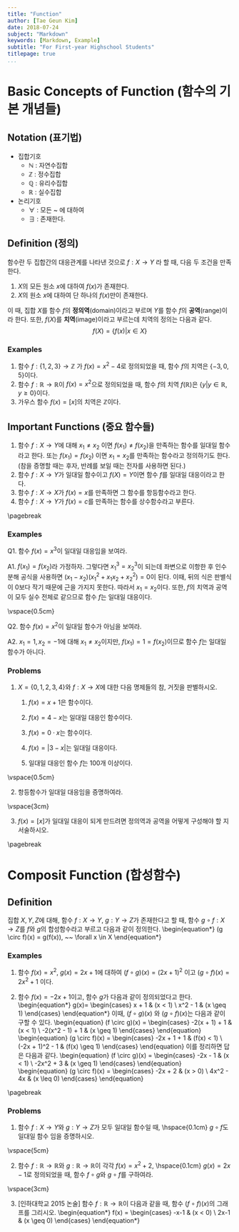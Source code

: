 ```yaml
---
title: "Function"
author: [Tae Geun Kim]
date: 2018-07-24
subject: "Markdown"
keywords: [Markdown, Example]
subtitle: "For First-year Highschool Students"
titlepage: true
...
```


# Basic Concepts of Function (함수의 기본 개념들)

## Notation (표기법)

* 집합기호
    * $\mathbb{N}$ : 자연수집합
    * $\mathbb{Z}$ : 정수집합
    * $\mathbb{Q}$ : 유리수집합
    * $\mathbb{R}$ : 실수집합
* 논리기호
    * $\forall$ : 모든 ~ 에 대하여
    * $\exists$ : 존재한다.

## Definition (정의)

함수란 두 집합간의 대응관계를 나타낸 것으로 $f: X \rightarrow Y$ 라 할 때, 다음 두 조건을 만족한다.

1. $X$의 모든 원소 $x$에 대하여 $f(x)$가 존재한다.
2. $X$의 원소 $x$에 대하여 단 하나의 $f(x)$만이 존재한다.

이 때, 집합 $X$를 함수 $f$의 **정의역**(domain)이라고 부르며 $Y$를 함수 $f$의 **공역**(range)이라 한다.
또한, $f(X)$를 **치역**(image)이라고 부르는데 치역의 정의는 다음과 같다.
$$f(X) = \left\{f(x) | x \in X \right\} $$

### Examples
1. 함수 $f:\{1,2,3\} \rightarrow \mathbb{Z}$ 가 $f(x) = x^2 -4$로 정의되었을 때, 함수 $f$의 치역은 $\{-3, 0, 5\}$이다. 
2. 함수 $f:\mathbb{R} \rightarrow \mathbb{R}$이 $f(x) = x^2$으로 정의되었을 때, 함수 $f$의 치역 $f(\mathbb{R})$은 $\{y | y\in\mathbb{R}, y\geq 0\}$이다.
3. 가우스 함수 $f(x) = [x]$의 치역은 $\mathbb{Z}$이다.

## Important Functions (중요 함수들)

1. 함수 $f: X \rightarrow Y$에 대해 $x_1 \neq x_2$ 이면 $f(x_1)\neq f(x_2)$을 만족하는 함수를 일대일 함수라고 한다. 또는 $f(x_1) = f(x_2)$ 이면 $x_1 = x_2$를 만족하는 함수라고 정의하기도 한다. (참을 증명할 때는 후자, 반례를 보일 때는 전자를 사용하면 된다.)
2. 함수 $f: X\rightarrow Y$가 일대일 함수이고 $f(X) = Y$이면 함수 $f$를 일대일 대응이라고 한다.
3. 함수 $f : X \rightarrow X$가 $f(x) = x$를 만족하면 그 함수를 항등함수라고 한다.
4. 함수 $f: X \rightarrow Y$가 $f(x) = c$를 만족하는 함수를 상수함수라고 부른다.

\pagebreak

### Examples

Q1. 함수 $f(x) = x^3$이 일대일 대응임을 보여라.

A1. $f(x_1) = f(x_2)$라 가정하자. 그렇다면 $x_1^3 = x_2^3$이 되는데 좌변으로 이항한 후 인수분해 공식을 사용하면 $(x_1 - x_2)(x_1^2 + x_1 x_2 + x_2^2) = 0$이 된다. 이때, 뒤의 식은 판별식이 0보다 작기 때문에 근을 가지지 못한다. 따라서 $x_1 = x_2$이다. 또한, $f$의 치역과 공역이 모두 실수 전체로 같으므로 함수 $f$는 일대일 대응이다.

\vspace{0.5cm}

Q2. 함수 $f(x) = x^2$이 일대일 함수가 아님을 보여라.

A2. $x_1 = 1,\, x_2 = -1$에 대해 $x_1 \neq x_2$이지만, $f(x_1) = 1 = f(x_2)$이므로 함수 $f$는 일대일 함수가 아니다.

### Problems

1. $X = \{0,1,2,3,4\}$와 $f: X \rightarrow X$에 대한 다음 명제들의 참, 거짓을 판별하시오.

    1) $f(x) = x+1$은 함수이다.

    2) $f(x) = 4 - x$는 일대일 대응인 함수이다.

    3) $f(x) = 0 \cdot x$는 함수이다.

    4) $f(x) = |3 - x|$는 일대일 대응이다.

    5) 일대일 대응인 함수 $f$는 100개 이상이다.

\vspace{0.5cm}

2. 항등함수가 일대일 대응임을 증명하여라.

\vspace{3cm}

3. $f(x) = [x]$가 일대일 대응이 되게 만드려면 정의역과 공역을 어떻게 구성해야 할 지 서술하시오.

\pagebreak

# Composit Function (합성함수)

## Definition

집합 $X,Y,Z$에 대해, 함수 $f: X \rightarrow Y$, $g: Y \rightarrow Z$가 존재한다고 할 때, 함수 $g \circ f : X \rightarrow  Z$를 $f$와 $g$의 합성함수라고 부르고 다음과 같이 정의한다.
\begin{equation*}
    (g \circ f)(x) = g(f(x)), ~~ \forall x \in X
\end{equation*}

### Examples

1. 함수 $f(x) = x^2$, $g(x) = 2x+1$에 대하여 $(f\circ g)(x) = (2x + 1)^2$ 이고 $(g \circ f)(x) = 2x^2 + 1$ 이다.

2. 함수 $f(x) = -2x + 1$이고, 함수 $g$가 다음과 같이 정의되었다고 한다.
\begin{equation*}
    g(x)=
    \begin{cases}
        x + 1 & (x < 1) \\
        x^2 - 1 & (x \geq 1)
    \end{cases}
\end{equation*}
이때, $(f \circ g)(x)$ 와 $(g \circ f)(x)$는 다음과 같이 구할 수 있다.
\begin{equation}
    (f \circ g)(x) =
    \begin{cases}
        -2(x + 1) + 1 & (x < 1) \\
        -2(x^2 - 1) + 1 & (x \geq 1)
    \end{cases}
\end{equation}
\begin{equation}
    (g \circ f)(x) =
    \begin{cases}
        -2x + 1 + 1 & (f(x) < 1) \\
        (-2x + 1)^2 - 1 & (f(x) \geq 1)
    \end{cases}
\end{equation}
이를 정리하면 답은 다음과 같다.
\begin{equation}
    (f \circ g)(x) =
    \begin{cases}
        -2x - 1 & (x < 1) \\
        -2x^2 + 3 & (x \geq 1)
    \end{cases}
\end{equation}
\begin{equation}
    (g \circ f)(x) =
    \begin{cases}
        -2x + 2 & (x > 0) \\
        4x^2 - 4x & (x \leq 0)
    \end{cases}
\end{equation}

\pagebreak

### Problems

1. 함수 $f: X \rightarrow Y$와 $g: Y \rightarrow Z$가 모두 일대일 함수일 때, \hspace{0.1cm} $g \circ f$도 일대일 함수 임을 증명하시오.

\vspace{5cm}

2. 함수 $f: \mathbb{R} \rightarrow \mathbb{R}$와 $g: \mathbb{R} \rightarrow \mathbb{R}$이 각각 $f(x) = x^2 + 2$, \hspace{0.1cm} $g(x) = 2x - 1$로 정의되었을 때, 함수 $f \circ g$와 $g \circ f$를 구하여라.

\vspace{3cm}

3. [인하대학교 2015 논술] 함수 $f: \mathbb{R} \rightarrow \mathbb{R}$이 다음과 같을 때, 함수 $(f \circ f)(x)$의 그래프를 그리시오.
\begin{equation*}
    f(x) = 
    \begin{cases}
        -x-1 & (x < 0) \\
        2x-1 & (x \geq 0)
    \end{cases}
\end{equation*}